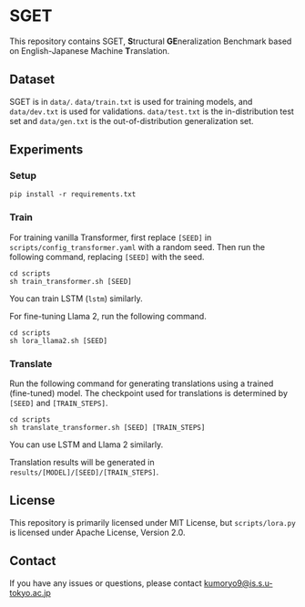 # SGET
This repository contains SGET, **S**tructural **GE**neralization Benchmark based on English-Japanese Machine **T**ranslation.

## Dataset
SGET is in `data/`.
`data/train.txt` is used for training models, and `data/dev.txt` is used for validations.
`data/test.txt` is the in-distribution test set and `data/gen.txt` is the out-of-distribution generalization set.

## Experiments

### Setup
```
pip install -r requirements.txt
```

### Train
For training vanilla Transformer, first replace `[SEED]` in `scripts/config_transformer.yaml` with a random seed.
Then run the following command, replacing `[SEED]` with the seed.
```
cd scripts
sh train_transformer.sh [SEED]
```
You can train LSTM (`lstm`) similarly.

For fine-tuning Llama 2, run the following command.
```
cd scripts
sh lora_llama2.sh [SEED]
```

### Translate
Run the following command for generating translations using a trained (fine-tuned) model.
The checkpoint used for translations is determined by `[SEED]` and `[TRAIN_STEPS]`.
```
cd scripts
sh translate_transformer.sh [SEED] [TRAIN_STEPS]
```
You can use LSTM and Llama 2 similarly.

Translation results will be generated in `results/[MODEL]/[SEED]/[TRAIN_STEPS]`.

## License
This repository is primarily licensed under MIT License, but `scripts/lora.py` is licensed under Apache License, Version 2.0.

<!-- ## Citation
You can reference this work as follows:
```
@article{kumon-etal-2024-structural,
    title = "Evaluating Structural Generalization in Neural Machine Translation",
    author = "Kumon Ryoma and Matsuoka Daiki and Yanaka Hitomi",
    year = "2024",

}
``` -->

## Contact
If you have any issues or questions, please contact [kumoryo9@is.s.u-tokyo.ac.jp](mailto:kumoryo9@is.s.u-tokyo.ac.jp)
